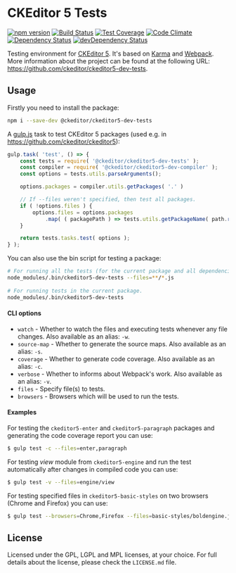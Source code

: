 CKEditor 5 Tests
===================

[![npm version](https://badge.fury.io/js/%40ckeditor%2Fckeditor5-dev-tests.svg)](https://www.npmjs.com/package/@ckeditor/ckeditor5-dev-tests)
[![Build Status](https://travis-ci.org/ckeditor/ckeditor5-dev-tests.svg)](https://travis-ci.org/ckeditor/ckeditor5-dev-tests)
[![Test Coverage](https://codeclimate.com/github/ckeditor/ckeditor5-dev-tests/badges/coverage.svg)](https://codeclimate.com/github/ckeditor/ckeditor5-dev-tests/coverage)
[![Code Climate](https://codeclimate.com/github/ckeditor/ckeditor5-dev-tests/badges/gpa.svg)](https://codeclimate.com/github/ckeditor/ckeditor5-dev-tests)
[![Dependency Status](https://david-dm.org/ckeditor/ckeditor5-dev-tests/status.svg)](https://david-dm.org/ckeditor/ckeditor5-dev-tests#info=dependencies)
[![devDependency Status](https://david-dm.org/ckeditor/ckeditor5-dev-tests/dev-status.svg)](https://david-dm.org/ckeditor/ckeditor5-dev-tests#info=devDependencies)

Testing environment for [CKEditor 5](https://ckeditor5.github.io). It's based on [Karma](https://karma-runner.github.io/) and [Webpack](https://webpack.github.io/). More information about the project can be found at the following URL: <https://github.com/ckeditor/ckeditor5-dev-tests>.

## Usage

Firstly you need to install the package:

```bash
npm i --save-dev @ckeditor/ckeditor5-dev-tests
```

A [gulp.js](http://gulpjs.com/) task to test CKEditor 5 packages (used e.g. in https://github.com/ckeditor/ckeditor5):

```js
gulp.task( 'test', () => {
	const tests = require( '@ckeditor/ckeditor5-dev-tests' );
	const compiler = require( '@ckeditor/ckeditor5-dev-compiler' );
	const options = tests.utils.parseArguments();

	options.packages = compiler.utils.getPackages( '.' )

	// If --files weren't specified, then test all packages.
	if ( !options.files ) {
		options.files = options.packages
			.map( ( packagePath ) => tests.utils.getPackageName( path.resolve( packagePath ) ) );
	}

	return tests.tasks.test( options );
} );
```

You can also use the bin script for testing a package:

```bash
# For running all the tests (for the current package and all dependencies).
node_modules/.bin/ckeditor5-dev-tests --files=**/*.js
 
# For running tests in the current package.
node_modules/.bin/ckeditor5-dev-tests
```

#### CLI options

* `watch` - Whether to watch the files and executing tests whenever any file changes. Also available as an alias: `-w`.
* `source-map` - Whether to generate the source maps. Also available as an alias: `-s`.
* `coverage` - Whether to generate code coverage. Also available as an alias: `-c`.
* `verbose` - Whether to informs about Webpack's work. Also available as an alias: `-v`.
* `files` - Specify file(s) to tests.
* `browsers` - Browsers which will be used to run the tests.

#### Examples

For testing the `ckeditor5-enter` and `ckeditor5-paragraph` packages and generating the code coverage report you can use:

```bash
$ gulp test -c --files=enter,paragraph
```

For testing *view* module from `ckeditor5-engine` and run the test automatically after changes in compiled code you can use:

```bash
$ gulp test -v --files=engine/view
```

For testing specified files in `ckeditor5-basic-styles` on two browsers (Chrome and Firefox) you can use:

```bash
$ gulp test --browsers=Chrome,Firefox --files=basic-styles/boldengine.js,basic-styles/italicengine.js
```

## License

Licensed under the GPL, LGPL and MPL licenses, at your choice. For full details about the license, please check the `LICENSE.md` file.
